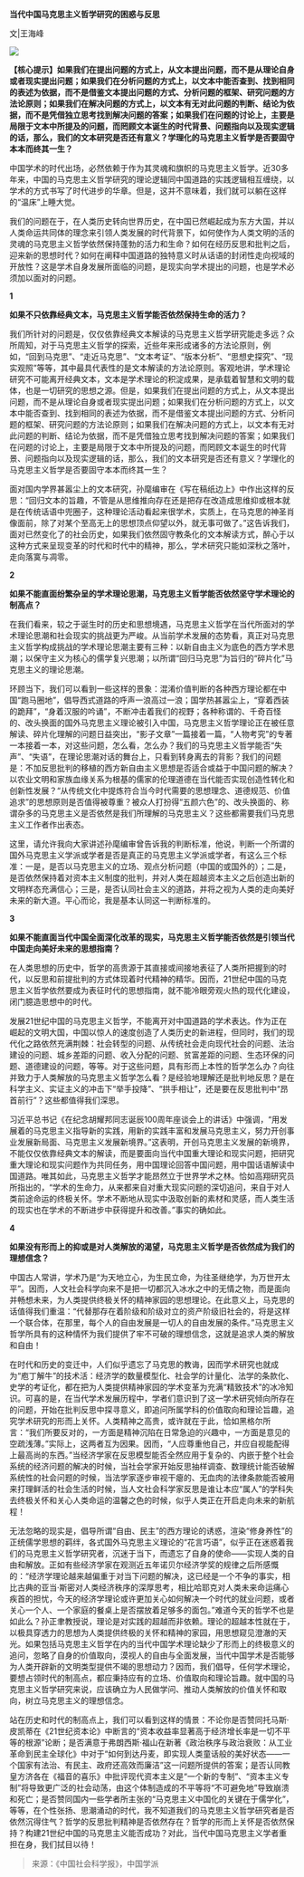 **当代中国马克思主义哲学研究的困惑与反思**

文|王海峰

![](http://mmbiz.qpic.cn/mmbiz/xbwibzHOFKfm4hicCQUurQHDULt6WVjrUhldOERfgP6YCmvLDCOTJcT8Q5sUjibDumRRx5DSZ3PvbmMRibNrCz7jHw/640?wx_fmt=jpeg)
  

****【核心提示】如果我们在提出问题的方式上，从文本提出问题，而不是从理论自身或者现实提出问题；如果我们在分析问题的方式上，以文本中能否查到、找到相同的表述为依据，而不是借鉴文本提出问题的方式、分析问题的框架、研究问题的方法论原则；如果我们在解决问题的方式上，以文本有无对此问题的判断、结论为依据，而不是凭借独立思考找到解决问题的答案；如果我们在问题的讨论上，主要是局限于文本中所提及的问题，而罔顾文本诞生的时代背景、问题指向以及现实逻辑的话，那么，我们的文本研究是否还有意义？学理化的马克思主义哲学是否要固守本本而终其一生？****

中国学术的时代出场，必然依赖于作为其灵魂和旗帜的马克思主义哲学。近30多年来，中国的马克思主义哲学研究的理论逻辑同中国道路的实践逻辑相互缠绕，以学术的方式书写了时代进步的华章。但是，这并不意味着，我们就可以躺在这样的“温床”上睡大觉。

我们的问题在于，在人类历史转向世界历史，在中国已然崛起成为东方大国，并以人类命运共同体的理念来引领人类发展的时代背景下，如何使作为人类文明的活的灵魂的马克思主义哲学依然保持蓬勃的活力和生命？如何在经历反思和批判之后，迎来新的思想时代？如何在阐释中国道路的独特意义时从话语的封闭性走向视域的开放性？这是学术自身发展所面临的问题，是现实向学术提出的问题，也是学术必须加以面对的问题。

**1**

**如果不只依靠经典文本，马克思主义哲学能否依然保持生命的活力？**

我们所针对的问题是，仅仅依靠经典文本解读的马克思主义哲学研究能走多远？众所周知，对于马克思主义哲学的探索，近些年来形成诸多的方法论原则，例如，“回到马克思”、“走近马克思”、“文本考证”、“版本分析”、“思想史探究”、“现实观照”等等，其中最具代表性的是文本解读的方法论原则。客观地讲，学术理论研究不可能离开经典文本，文本是学术理论的积淀成果，是承载着智慧和文明的载体，也是一切研究的思想之源。但是，如果我们在提出问题的方式上，从文本提出问题，而不是从理论自身或者现实提出问题；如果我们在分析问题的方式上，以文本中能否查到、找到相同的表述为依据，而不是借鉴文本提出问题的方式、分析问题的框架、研究问题的方法论原则；如果我们在解决问题的方式上，以文本有无对此问题的判断、结论为依据，而不是凭借独立思考找到解决问题的答案；如果我们在问题的讨论上，主要是局限于文本中所提及的问题，而罔顾文本诞生的时代背景、问题指向以及现实逻辑的话，那么，我们的文本研究是否还有意义？学理化的马克思主义哲学是否要固守本本而终其一生？

面对国内学界甚嚣尘上的文本研究，孙麾编审在《写在稿纸边上》中作出这样的反思：“回归文本的旨趣，不管是从思维推向存在还是把存在改造成思维抑或根本就是在传统话语中兜圈子，这种理论活动看起来很学术，实质上，在马克思的神圣肖像面前，除了对某个至高无上的思想顶点仰望以外，就无事可做了。”这告诉我们，面对已然变化了的社会历史，如果我们依然固守教条化的文本解读方式，醉心于以这种方式来呈现变革的时代和时代中的精神，那么，学术研究只能如深秋之落叶，走向落寞与凋零。

**2**

**如果不能直面纷繁杂呈的学术理论思潮，马克思主义哲学能否依然坚守学术理论的制高点？**

在我们看来，较之于诞生时的历史和思想境遇，马克思主义哲学在当代所面对的学术理论思潮和社会现实的挑战更为严峻。从当前学术发展的态势看，真正对马克思主义哲学构成挑战的学术理论思潮主要有三种：以新自由主义为底色的西方学术思潮；以保守主义为核心的儒学复兴思潮；以所谓“回归马克思”为旨归的“碎片化”马克思主义的理论思潮。

环顾当下，我们可以看到一些这样的景象：混淆价值判断的各种西方理论都在中国“跑马圈地”，倡导西式道路的呼声一浪高过一浪；国学热甚嚣尘上，“穿着西装的跪拜”，“身着汉服的吟诵”，不断冲击着我们的视野；各种称谓的、千奇百怪的、改头换面的国外马克思主义理论被引入中国，马克思主义哲学理论正在被任意解读、碎片化理解的问题日益突出，“影子文章”一篇接着一篇，“人物考究”的专著一本接着一本，对这些问题，怎么看，怎么办？我们的马克思主义哲学能否“失声”、“失语”，在理论思潮对话的舞台上，只看到转身离去的背影？我们的问题是：不加反思批判的移植的西方新自由主义思想是否适合或益于中国问题的解决？以农业文明和家族血缘关系为根基的儒家的伦理道德在当代能否实现创造性转化和创新性发展？“从传统文化中提炼符合当今时代需要的思想理念、道德规范、价值追求”的思想原则是否值得被尊重？被众人打扮得“五颜六色”的、改头换面的、称谓杂多的马克思主义是否依然是我们所理解的马克思主义？这些都需要我们马克思主义工作者作出表态。

这里，请允许我向大家讲述孙麾编审曾告诉我的判断标准，他说，判断一个所谓的国外马克思主义学派或学者是否是真正的马克思主义学派或学者，有这么三个标准：一是，是否以马克思主义的立场、观点分析问题（中国的或国外的）；二是，是否依然保持着对资本主义制度的批判，并对人类在超越资本主义之后创造出新的文明样态充满信心；三是，是否认同社会主义的道路，并将之视为人类的走向美好未来的新大道。平心而论，我是基本认同这一判断标准的。

**3**

**如果不能直面当代中国全面深化改革的现实，马克思主义哲学能否依然是引领当代中国走向美好未来的思想指南？**

在人类思想的历史中，哲学的高贵源于其直接或间接地表征了人类所把握到的时代，以反思和前提批判的方式体现着时代精神的精华。因而，21世纪中国的马克思主义哲学依然要成为表征时代的思想指南，就不能冷眼旁观火热的现代化建设，闭门臆造思想中的时代。

发展21世纪中国的马克思主义哲学，不能离开对中国道路的学术表达。作为正在崛起的文明大国，中国以惊人的速度创造了人类历史的新进程，但同时，我们的现代化之路依然充满荆棘：社会转型的问题、从传统社会走向现代社会的问题、法治建设的问题、城乡差距的问题、收入分配的问题、贫富差距的问题、生态环保的问题、道德建设的问题，等等。对于这些问题，具有形而上本性的哲学怎么办？向往并致力于人类解放的马克思主义哲学怎么看？是经验地理解还是批判地反思？是在科学主义、实证主义的冲击下“举手投降”、“拱手相让”，还是要在反思批判中“昂首前行”？这些都值得我们深思。

习近平总书记《在纪念胡耀邦同志诞辰100周年座谈会上的讲话》中强调，“用发展着的马克思主义指导新的实践，用新的实践丰富和发展马克思主义，努力开创事业发展新局面、马克思主义发展新境界。”这表明，开创马克思主义发展的新境界，不能仅仅依靠经典文本的解读，而是要面向当代中国重大理论和现实问题，把研究重大理论和现实问题作为共同任务，用中国理论回答中国问题，用中国话语解读中国道路。唯其如此，马克思主义哲学才能昂然立于世界学术之林。恰如高翔研究员所指出的，“学术的生命力，从来都来自对重大现实问题的深切追问，来自于对人类前途命运的终极关怀。学术不断地从现实中汲取创新的素材和灵感，而人类生活的现实也在学术的不断进步中获得提升和改善。”事实的确如此。

**4**

**如果没有形而上的抑或是对人类解放的渴望，马克思主义哲学是否依然成为我们的理想信念？**

中国古人常讲，学术乃是“为天地立心，为生民立命，为往圣继绝学，为万世开太平”。因而，人文社会科学向来不是把一切都沉入冰水之中的无情之物，而是面向并畅想未来，为人类提供终极关怀的精神家园的思想理论。在此意义上，马克思的话值得我们重温：“代替那存在着阶级和阶级对立的资产阶级旧社会的，将是这样一个联合体，在那里，每个人的自由发展是一切人的自由发展的条件。”马克思主义哲学所具有的这种情怀为我们提供了牢不可破的理想信念，这就是追求人类的解放和自由！

在时代和历史的变迁中，人们似乎遗忘了马克思的教诲，因而学术研究也就成为“庖丁解牛”的技术活：经济学的数量模型化、社会学的计量化、法学的条款化、史学的考证化，都在把为人类提供精神家园的学术变革为充满“精致技术”的冰冷知识。可喜的是，在当代学术发展历程中，学者们意识到了这一学术研究倾向所存在的问题，开始在批判反思中探寻意义，即追问所属学科的价值取向和理论旨趣，追究学术研究的形而上关怀。人类精神之高贵，或许就在于此，恰如黑格尔所言：“我们所要反对的，一方面是精神沉陷在日常急迫的兴趣中，一方面是意见的空疏浅薄。”实际上，这两者互为因果。因而，“人应尊重他自己，并应自视能配得上最高尚的东西。”当经济学家在反思模型能否全然应用于复杂的、内嵌于整个社会系统的经济问题的解决的时候，当社会学家开始反思抽样调查、数理统计能否破解系统性的社会问题的时候，当法学家逐步审视干瘪的、无血肉的法律条款能否被用来打理鲜活的社会生活的时候，当人文社会科学家反思是谁让本应“属人”的学科失去终极关怀和关心人类命运的温馨之色的时候，似乎人类正在开启走向未来的新航程！

无法忽略的现实是，倡导所谓“自由、民主”的西方理论的诱惑，渲染“修身养性”的正统儒学思想的羁绊，各式国外马克思主义理论的“花言巧语”，似乎正在迷惑着我们的马克思主义哲学研究者，沉迷于当下，而遗忘了自身的使命——实现人类的自由和解放。正如有些经济学家在观测近五年诺贝尔经济学奖的规律之后所感慨的：“经济学理论越来越偏重于对当下问题的解决，这已经是一个不争的事实，相比古典的亚当·斯密对人类经济秩序的深厚思考，相比哈耶克对人类未来命运痛心疾首的担忧，今天的经济学理论或许更加关心如何解决一个时代的就业问题，或者关心一个人、一个家庭的餐桌上是否摆放着足够多的面包。”难道今天的哲学不也是如此么？孙正聿教授说，理论是对实践的超越而非依赖。理论的超越本性就在于，以极具穿透力的思想为人类提供终极的关怀和精神的家园，用思想窥见澄澈的天光。如果包括马克思主义哲学在内的当代中国学术理论缺少了形而上的终极意义的追问，忽略了自身的价值取向，漠视人的自由与全面发展，当代中国学术是否能够为人类开辟新的文明类型提供不竭的思想动力？因而，我们倡导，任何学术理论，要想占领时代的制高点，都应秉持应有的立场、价值取向和理论旨趣。就中国的马克思主义哲学研究来说，应该确立为人民做学问、推动人类解放的价值关怀和取向，树立马克思主义的理想信念。

站在历史和时代的制高点上，我们可以看到这样的情景：不论你是否赞同托马斯·皮凯蒂在《21世纪资本论》中断言的“资本收益率显著高于经济增长率是一切不平等的根源”论断；是否满意于弗朗西斯·福山在新著《政治秩序与政治衰败：从工业革命到民主全球化》中对于“如何到达丹麦，即实现人类童话般的美好状态——一个国家有法治、有民主、政府还高效而廉洁”这一问题所提供的答案；是否认同教皇方济各在《福音的喜乐》中批评现代资本主义是“一个新的专制”、“资本主义专制”将导致更广泛的社会动荡，由这个体制造成的不平等将“不可避免地”导致崩溃和死亡；是否赞同国内一些学者所主张的“马克思主义中国化的关键在于儒学化”，等等，在个性张扬、思潮涌动的时代，我不知道我们的马克思主义哲学研究者是否依然沉得住气？哲学的反思批判精神是否依然存在？哲学的形而上关怀是否依然保持？构建21世纪中国的马克思主义能否成功？对此，当代中国马克思主义学者重担在身，我们拭目以待！

> 来源：《中国社会科学报》，中国学派
